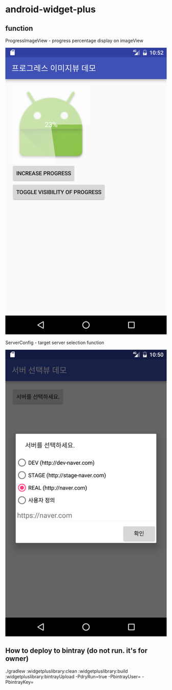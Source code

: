 # android-widget-plus

## function
ProgressImageView - progress percentage display on imageView

![Alt Text](https://github.com/puresprout/android-widget-plus/raw/master/images/progress_image_view.png)

ServerConfig - target server selection function

![Alt Text](https://github.com/puresprout/android-widget-plus/raw/master/images/server_selection_config.png)

## How to deploy to bintray (do not run. it's for owner)
./gradlew :widgetpluslibrary:clean :widgetpluslibrary:build :widgetpluslibrary:bintrayUpload -PdryRun=true -PbintrayUser= -PbintrayKey=
